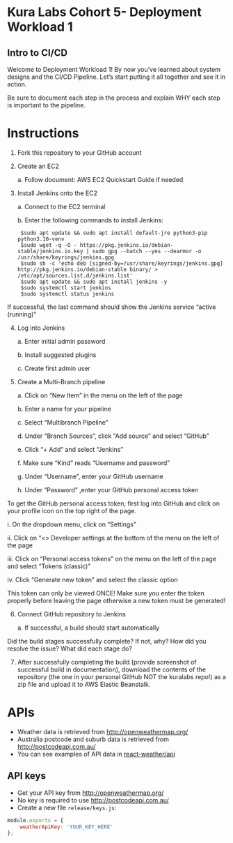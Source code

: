 # Kura Labs Cohort 5- Deployment Workload 1
## Intro to CI/CD

Welcome to Deployment Workload 1!  By now you’ve learned about system designs and the CI/CD Pipeline.  Let’s start putting it all together and see it in action.  

Be sure to document each step in the process and explain WHY each step is important to the pipeline.

# Instructions

1. Fork this repository to your GitHub account
2. Create an EC2

	a. Follow document: AWS EC2 Quickstart Guide if needed
3. Install Jenkins onto the EC2

	a. Connect to the EC2 terminal

 	b. Enter the following commands to install Jenkins:


		$sudo apt update && sudo apt install default-jre python3-pip python3.10-venv
		$sudo wget -q -O - https://pkg.jenkins.io/debian-stable/jenkins.io.key | sudo gpg --batch --yes --dearmor -o /usr/share/keyrings/jenkins.gpg
		$sudo sh -c 'echo deb [signed-by=/usr/share/keyrings/jenkins.gpg] http://pkg.jenkins.io/debian-stable binary/ > /etc/apt/sources.list.d/jenkins.list'
		$sudo apt update && sudo apt install jenkins -y
		$sudo systemctl start jenkins
		$sudo systemctl status jenkins
If successful, the last command should show the Jenkins service “active (running)”

4. Log into Jenkins

	a. Enter initial admin password

	b. Install suggested plugins

	c. Create first admin user

5. Create a Multi-Branch pipeline

	a. Click on “New Item” in the menu on the left of the page

	b. Enter a name for your pipeline

   	c. Select “Multibranch Pipeline”

	d. Under “Branch Sources”, click “Add source” and select “GitHub”

  	e. Click “+ Add” and select “Jenkins”

	f. Make sure “Kind” reads “Username and password”

	g. Under “Username”, enter your GitHub username

	h. Under “Password” ,enter your GitHub personal access token

To get the GitHub personal access token, first log into GitHub and click on your profile icon on the top right of the page. 

i. On the dropdown menu, click on “Settings”

ii. Click on “<> Developer settings at the bottom of the menu on the left of the page

iii. Click on “Personal access tokens” on the menu on the left of the page and select “Tokens (classic)”

iv. Click “Generate new token” and select the classic option

This token can only be viewed ONCE! Make sure you enter the token properly before leaving the page otherwise a new token must be generated!

6. Connect GitHub repository to Jenkins

	a. If successful, a build should start automatically

Did the build stages successfully complete? If not, why? How did you resolve the issue?  What did each stage do? 

7. After successfully completing the build (provide screenshot of successful build in documentation), download the contents of the repository (the one in your personal GitHub NOT the kuralabs repo!) as a zip file and upload it to AWS Elastic Beanstalk.


# APIs
+ Weather data is retrieved from http://openweathermap.org/
+ Australia postcode and suburb data is retrieved from http://postcodeapi.com.au/
+ You can see examples of API data in [react-weather/api](https://github.com/stage88/react-weather/tree/master/api)

## API keys
+ Get your API key from http://openweathermap.org/
+ No key is required to use http://postcodeapi.com.au/
+ Create a new file `release/keys.js`:
```jsx
module.exports = {
	weatherApiKey: 'YOUR_KEY_HERE'
};
```
